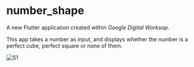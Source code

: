 # number_shape

A new Flutter application created within *Google Digital Worksop*.

This app takes a number as input, and displays whether the number is a perfect cube, perfect square or none of them.

![S1](https://github.com/AlinaCalmis/Number-Shapes/edit/master/screenshots/NS1.png)
